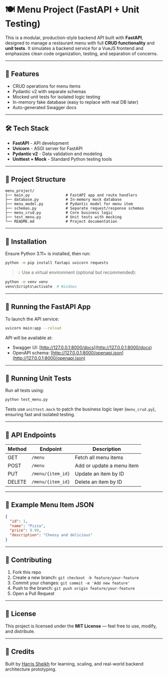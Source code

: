 # 🍽️ Menu Project (FastAPI + Unit Testing)

This is a modular, production-style backend API built with **FastAPI**, designed to manage a restaurant menu with full **CRUD functionality** and **unit tests**. It simulates a backend service for a VueJS frontend and emphasizes clean code organization, testing, and separation of concerns.

---

## 🧩 Features

- CRUD operations for menu items
- Pydantic v2 with separate schemas
- Mocked unit tests for isolated logic testing
- In-memory fake database (easy to replace with real DB later)
- Auto-generated Swagger docs

---

## 🛠 Tech Stack

- **FastAPI** - API development
- **Uvicorn** - ASGI server for FastAPI
- **Pydantic v2** - Data validation and modeling
- **Unittest + Mock** - Standard Python testing tools

---

## 📁 Project Structure

```
menu_project/
├── main.py                # FastAPI app and route handlers
├── database.py            # In-memory mock database
├── menu_model.py          # Pydantic model for menu item
├── schemas.py             # Separate request/response schemas
├── menu_crud.py           # Core business logic
├── test_menu.py           # Unit tests with mocking
└── README.md              # Project documentation
```

---

## 🔧 Installation

Ensure Python 3.11+ is installed, then run:

```bash
python -m pip install fastapi uvicorn requests
```

> 💡 Use a virtual environment (optional but recommended):

```bash
python -m venv venv
venv\Scripts\activate  # Windows
```

---

## 🚀 Running the FastAPI App

To launch the API service:

```bash
uvicorn main:app --reload
```

API will be available at:

- Swagger UI: [http://127.0.0.1:8000/docs](http://127.0.0.1:8000/docs)
- OpenAPI schema: [http://127.0.0.1:8000/openapi.json](http://127.0.0.1:8000/openapi.json)

---

## 🧪 Running Unit Tests

Run all tests using:

```bash
python test_menu.py
```

Tests use `unittest.mock` to patch the business logic layer (`menu_crud.py`), ensuring fast and isolated testing.

---

## 📌 API Endpoints

| Method | Endpoint           | Description                   |
|--------|--------------------|-------------------------------|
| GET    | `/menu`            | Fetch all menu items          |
| POST   | `/menu`            | Add or update a menu item     |
| PUT    | `/menu/{item_id}`  | Update an item by ID          |
| DELETE | `/menu/{item_id}`  | Delete an item by ID          |

---

## 🔄 Example Menu Item JSON

```json
{
  "id": 1,
  "name": "Pizza",
  "price": 9.99,
  "description": "Cheesy and delicious"
}
```

---

## 🤝 Contributing

1. Fork this repo
2. Create a new branch: `git checkout -b feature/your-feature`
3. Commit your changes: `git commit -m 'Add new feature'`
4. Push to the branch: `git push origin feature/your-feature`
5. Open a Pull Request

---

## 📃 License

This project is licensed under the **MIT License** — feel free to use, modify, and distribute.

---

## 🙌 Credits

Built by [Harris Sheikh](https://github.com/Harris143) for learning, scaling, and real-world backend architecture prototyping.
